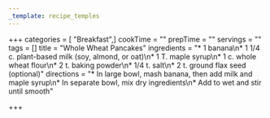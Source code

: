 ```yaml
---
_template: recipe_temples
---
```



+++
categories = [ "Breakfast",]
cookTime = ""
prepTime = ""
servings = ""
tags = []
title = "Whole Wheat Pancakes"
ingredients = "* 1 banana\n* 1 1/4 c. plant-based milk (soy, almond, or oat)\n* 1 T. maple syrup\n* 1 c. whole wheat flour\n* 2 t. baking powder\n* 1/4 t. salt\n* 2 t. ground flax seed (optional)"
directions = "* In large bowl, mash banana, then add milk and maple syrup\n* In separate bowl, mix dry ingredients\n* Add to wet and stir until smooth"

+++
